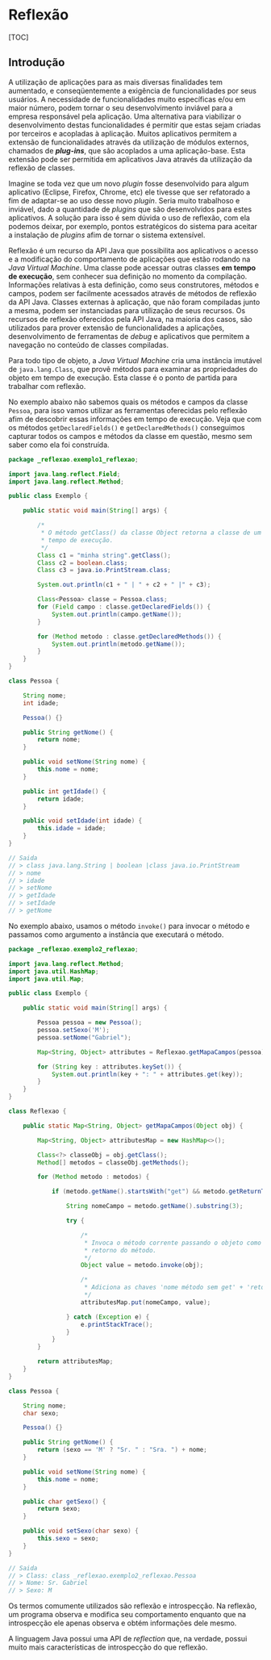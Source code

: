 # Reflexão

[TOC]

## Introdução

A utilização de aplicações para as mais diversas finalidades tem aumentado, e conseqüentemente a exigência de funcionalidades por seus usuários. A necessidade de funcionalidades muito específicas e/ou em maior número, podem tornar o seu desenvolvimento inviável para a empresa responsável pela aplicação. Uma alternativa para viabilizar o desenvolvimento destas funcionalidades é permitir que estas sejam criadas por terceiros e acopladas à aplicação. Muitos aplicativos permitem a extensão de funcionalidades através da utilização de módulos externos, chamados de ***plug-ins***, que são acoplados a uma aplicação-base. Esta extensão pode ser permitida em aplicativos Java através da utilização da reflexão de classes.

Imagine se toda vez que um novo *plugin* fosse desenvolvido para algum aplicativo (Eclipse, Firefox, Chrome, etc) ele tivesse que ser refatorado a fim de adaptar-se ao uso desse novo *plugin*. Seria muito trabalhoso e inviável, dado a quantidade de *plugins* que são desenvolvidos para estes aplicativos. A solução para isso é sem dúvida o uso de reflexão, com ela podemos deixar, por exemplo, pontos estratégicos do sistema para aceitar a instalação de *plugins* afim de tornar o sistema extensível.

Reflexão é um recurso da API Java que possibilita aos aplicativos o acesso e a modificação do comportamento de aplicações que estão rodando na *Java Virtual Machine*. Uma classe pode acessar outras classes **em tempo de execução**, sem conhecer sua definição no momento da compilação. Informações relativas à esta definição, como seus construtores, métodos e campos, podem ser facilmente acessados através de métodos de reflexão da API Java. Classes externas à aplicação, que não foram compiladas junto a mesma, podem ser instanciadas para utilização de seus recursos. Os recursos de reflexão oferecidos pela API Java, na maioria dos casos, são utilizados para prover extensão de funcionalidades a aplicações, desenvolvimento de ferramentas de *debug* e aplicativos que permitem a navegação no conteúdo de classes compiladas.

Para todo tipo de objeto, a *Java Virtual Machine* cria uma instância imutável de `java.lang.Class`, que provê métodos para examinar as propriedades do objeto em tempo de execução. Esta classe é o ponto de partida para trabalhar com reflexão.

No exemplo abaixo não sabemos quais os métodos e campos da classe `Pessoa`, para isso vamos utilizar as ferramentas oferecidas pelo reflexão afim de descobrir essas informações em tempo de execução. Veja que com os métodos `getDeclaredFields()` e `getDeclaredMethods()` conseguimos capturar todos os campos e métodos da classe em questão, mesmo sem saber como ela foi construída.

```java
package _reflexao.exemplo1_reflexao;

import java.lang.reflect.Field;
import java.lang.reflect.Method;

public class Exemplo {

    public static void main(String[] args) {

        /*
         * O método getClass() da classe Object retorna a classe de um determinado objeto em
         * tempo de execução.
         */
        Class c1 = "minha string".getClass();
        Class c2 = boolean.class;
        Class c3 = java.io.PrintStream.class;

        System.out.println(c1 + " | " + c2 + " |" + c3);

        Class<Pessoa> classe = Pessoa.class;
        for (Field campo : classe.getDeclaredFields()) {
            System.out.println(campo.getName());
        }

        for (Method metodo : classe.getDeclaredMethods()) {
            System.out.println(metodo.getName());
        }
    }
}

class Pessoa {

    String nome;
    int idade;

    Pessoa() {}

    public String getNome() {
        return nome;
    }

    public void setNome(String nome) {
        this.nome = nome;
    }

    public int getIdade() {
        return idade;
    }

    public void setIdade(int idade) {
        this.idade = idade;
    }
}

// Saida
// > class java.lang.String | boolean |class java.io.PrintStream
// > nome
// > idade
// > setNome
// > getIdade
// > setIdade
// > getNome
```

No exemplo abaixo, usamos o método `invoke()` para invocar o método e passamos como argumento a instância que executará o método.

```java
package _reflexao.exemplo2_reflexao;

import java.lang.reflect.Method;
import java.util.HashMap;
import java.util.Map;

public class Exemplo {

    public static void main(String[] args) {

        Pessoa pessoa = new Pessoa();
        pessoa.setSexo('M');
        pessoa.setNome("Gabriel");

        Map<String, Object> attributes = Reflexao.getMapaCampos(pessoa);

        for (String key : attributes.keySet()) {
            System.out.println(key + ": " + attributes.get(key));
        }
    }
}

class Reflexao {

    public static Map<String, Object> getMapaCampos(Object obj) {

        Map<String, Object> attributesMap = new HashMap<>();

        Class<?> classeObj = obj.getClass();
        Method[] metodos = classeObj.getMethods();

        for (Method metodo : metodos) {

            if (metodo.getName().startsWith("get") && metodo.getReturnType() != void.class) {

                String nomeCampo = metodo.getName().substring(3);

                try {

                    /*
                     * Invoca o método corrente passando o objeto como argumento e recebe o
                     * retorno do método.
                     */
                    Object value = metodo.invoke(obj);

                    /*
                     * Adiciona as chaves 'nome método sem get' + 'retorno do método'
                     */
                    attributesMap.put(nomeCampo, value);

                } catch (Exception e) {
                    e.printStackTrace();
                }
            }
        }

        return attributesMap;
    }
}

class Pessoa {

    String nome;
    char sexo;

    Pessoa() {}

    public String getNome() {
        return (sexo == 'M' ? "Sr. " : "Sra. ") + nome;
    }

    public void setNome(String nome) {
        this.nome = nome;
    }

    public char getSexo() {
        return sexo;
    }

    public void setSexo(char sexo) {
        this.sexo = sexo;
    }
}

// Saida
// > Class: class _reflexao.exemplo2_reflexao.Pessoa
// > Nome: Sr. Gabriel
// > Sexo: M
```

<div class='importante' markdown='1'>

Os termos comumente utilizados são reflexão e introspecção. Na reflexão, um programa observa e modifica seu comportamento enquanto que na introspecção ele apenas observa e obtém informações dele mesmo.

A linguagem Java possui uma API de *reflection* que, na verdade, possui muito mais características de introspecção do que reflexão.

</div>
